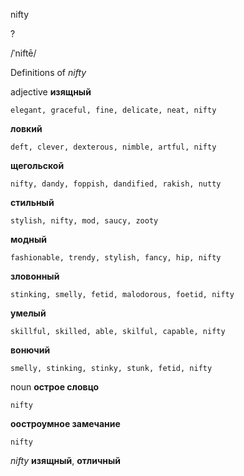 nifty

?

/ˈniftē/

Definitions of _nifty_

adjective
**изящный**

    elegant, graceful, fine, delicate, neat, nifty
**ловкий**

    deft, clever, dexterous, nimble, artful, nifty
**щегольской**

    nifty, dandy, foppish, dandified, rakish, nutty
**стильный**

    stylish, nifty, mod, saucy, zooty
**модный**

    fashionable, trendy, stylish, fancy, hip, nifty
**зловонный**

    stinking, smelly, fetid, malodorous, foetid, nifty
**умелый**

    skillful, skilled, able, skilful, capable, nifty
**вонючий**

    smelly, stinking, stinky, stunk, fetid, nifty

noun
**острое словцо**

    nifty
**оостроумное замечание**

    nifty

_nifty_
**изящный**, **отличный**